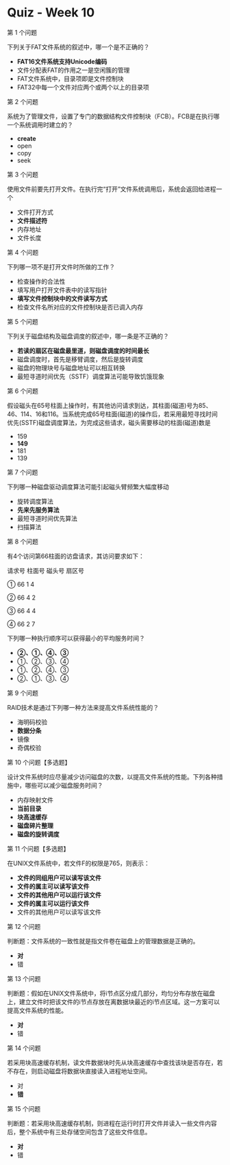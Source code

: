 Quiz - Week 10
==============

第 1 个问题

下列关于FAT文件系统的叙述中，哪一个是不正确的？

- **FAT16文件系统支持Unicode编码**
- 文件分配表FAT的作用之一是空闲簇的管理
- FAT文件系统中，目录项即是文件控制块
- FAT32中每一个文件对应两个或两个以上的目录项

第 2 个问题

系统为了管理文件，设置了专门的数据结构文件控制块（FCB）。FCB是在执行哪一个系统调用时建立的？

- **create**
- open
- copy
- seek

第 3 个问题

使用文件前要先打开文件。在执行完“打开”文件系统调用后，系统会返回给进程一个

- 文件打开方式
- **文件描述符**
- 内存地址
- 文件长度

第 4 个问题

下列哪一项不是打开文件时所做的工作？

- 检查操作的合法性
- 填写用户打开文件表中的读写指针
- **填写文件控制块中的文件读写方式**
- 检查文件名所对应的文件控制块是否已调入内存

第 5 个问题

下列关于磁盘结构及磁盘调度的叙述中，哪一条是不正确的？

- **若读的扇区在磁盘最里道，则磁盘调度的时间最长**
- 磁盘调度时，首先是移臂调度，然后是旋转调度
- 磁盘的物理块号与磁盘地址可以相互转换
- 最短寻道时间优先（SSTF）调度算法可能导致饥饿现象

第 6 个问题

假设磁头在65号柱面上操作时，有其他访问请求到达，其柱面(磁道)号为85、46、114、16和116。当系统完成65号柱面(磁道)的操作后，若采用最短寻找时间优先(SSTF)磁盘调度算法，为完成这些请求，磁头需要移动的柱面(磁道)数是

- 159
- **149**
- 181
- 139

第 7 个问题

下列哪一种磁盘驱动调度算法可能引起磁头臂频繁大幅度移动

- 旋转调度算法
- **先来先服务算法**
- 最短寻道时间优先算法
- 扫描算法

第 8 个问题

有4个访问第66柱面的访盘请求，其访问要求如下：

请求号	柱面号	磁头号	扇区号

①	66	1	4

②	66	4	2

③	66	4	4

④	66	2	7

下列哪一种执行顺序可以获得最小的平均服务时间？

- **②、①、④、③**
- ①、②、③、④
- ①、②、④、③
- ②、①、③、④

第 9 个问题

RAID技术是通过下列哪一种方法来提高文件系统性能的？

- 海明码校验
- **数据分条**
- 镜像
- 奇偶校验

第 10 个问题【多选题】

设计文件系统时应尽量减少访问磁盘的次数，以提高文件系统的性能。下列各种措施中，哪些可以减少磁盘服务时间？

- 内存映射文件
- **当前目录**
- **块高速缓存**
- **磁盘碎片整理**
- **磁盘的旋转调度**

第 11 个问题【多选题】

在UNIX文件系统中，若文件F的权限是765，则表示：

- **文件的同组用户可以读写该文件**
- **文件的属主可以读写该文件**
- **文件的其他用户可以运行该文件**
- **文件的属主可以运行该文件**
- 文件的其他用户可以读写该文件

第 12 个问题

判断题：文件系统的一致性就是指文件卷在磁盘上的管理数据是正确的。

- **对**
- 错

第 13 个问题

判断题：假如在UNIX文件系统中，将i节点区分成几部分，均匀分布存放在磁盘上，建立文件时把该文件的i节点存放在离数据块最近的i节点区域。这一方案可以提高文件系统的性能。

- **对**
- 错

第 14 个问题

若采用块高速缓存机制，读文件数据块时先从块高速缓存中查找该块是否存在，若不存在，则启动磁盘将数据块直接读入进程地址空间。

- 对
- **错**

第 15 个问题

判断题：若采用块高速缓存机制，则进程在运行时打开文件并读入一些文件内容后，整个系统中有三处存储空间包含了这些文件信息。

- **对**
- 错
